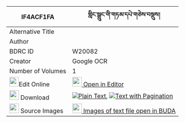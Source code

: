 |IF4ACF1FA|གླིང་སྒྲུང་གི་གཏམ་དཔེ་གཅེས་བསྡུས། 
| --- | --- 
|Alternative Title |
|Author | 
|BDRC ID | W20082
|Creator | Google OCR
|Number of Volumes| 1
|<img width="25" src="https://img.icons8.com/color/25/000000/edit-property.png">Edit Online| [<img width="25" src="https://avatars.githubusercontent.com/u/45091458?s=200&v=4"> Open in Editor](http://editor.openpecha.org/IF4ACF1FA)
|<img width="25" src="https://img.icons8.com/fluent/48/000000/download-2.png"/>  Download | [![](https://img.icons8.com/color/20/000000/txt.png)Plain Text](https://github.com/Openpecha/IF4ACF1FA/releases/download/v2/ling_drung_gi_tampe_chedu_plain_IF4ACF1FA.zip), [![](https://img.icons8.com/color/20/000000/txt.png)Text with Pagination](https://github.com/Openpecha/IF4ACF1FA/releases/download/v2/ling_drung_gi_tampe_chedu_pages_IF4ACF1FA.zip)
|<img width="25" src="https://img.icons8.com/plasticine/100/000000/pictures-folder.png"/>  Source Images | [<img width="25" src="https://library.bdrc.io/icons/BUDA-small.svg"> Images of text file open in BUDA](https://library.bdrc.io/show/bdr:W20082)